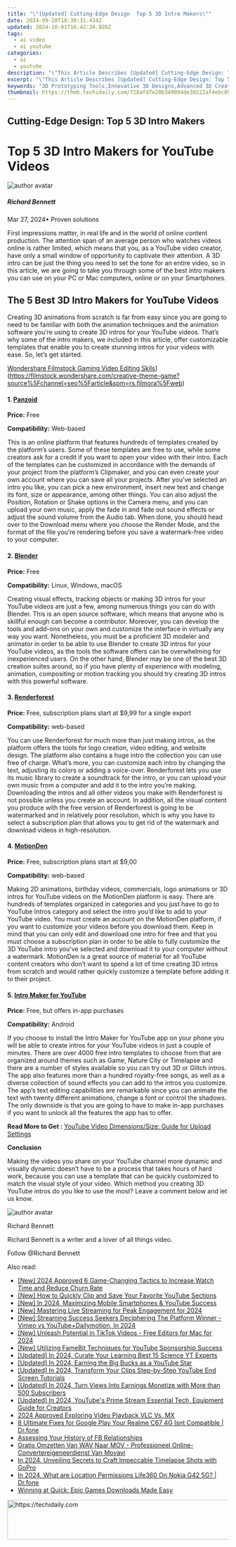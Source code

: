 ```yaml
---
title: "\"[Updated] Cutting-Edge Design  Top 5 3D Intro Makers\""
date: 2024-09-28T18:30:31.434Z
updated: 2024-10-01T16:42:34.926Z
tags:
  - ai video
  - ai youtube
categories:
  - ai
  - youtube
description: "\"This Article Describes [Updated] Cutting-Edge Design: Top 5 3D Intro Makers\""
excerpt: "\"This Article Describes [Updated] Cutting-Edge Design: Top 5 3D Intro Makers\""
keywords: "3D Prototyping Tools,Innovative 3D Designs,Advanced 3D Creators,Premium 3D Intro Makers,Top 3D Model Systems,Leading 3D Intro Maker,Elite 3D Visualizers"
thumbnail: https://thmb.techidaily.com/728afd7e20b349094de30222af4ebc05eabd7a8ee2169bafa3b138dd4f9cdab2.jpg
---
```


## Cutting-Edge Design: Top 5 3D Intro Makers

# Top 5 3D Intro Makers for YouTube Videos

![author avatar](https://images.wondershare.com/filmora/article-images/richard-bennett.jpg)

##### Richard Bennett

 Mar 27, 2024• Proven solutions

First impressions matter, in real life and in the world of online content production. The attention span of an average person who watches videos online is rather limited, which means that you, as a YouTube video creator, have only a small window of opportunity to captivate their attention. A 3D intro can be just the thing you need to set the tone for an entire video, so in this article, we are going to take you through some of the best intro makers you can use on your PC or Mac computers, online or on your Smartphones.

## The 5 Best 3D Intro Makers for YouTube Videos

Creating 3D animations from scratch is far from easy since you are going to need to be familiar with both the animation techniques and the animation software you’re using to create 3D intros for your YouTube videos. That’s why some of the intro makers, we included in this article, offer customizable templates that enable you to create stunning intros for your videos with ease. So, let’s get started.

[Wondershare Filmstock Gaming Video Editing Skils](https://images.wondershare.com/filmora/article-images/learn-gaming-video-editing-skills-banner.png)](https://filmstock.wondershare.com/creative-theme-game?source%5Fchannel=seo%5Farticle&spm=rs.filmora%5Fweb)

#### 1. [Panzoid](https://panzoid.com/)

**Price:** Free

**Compatibility:** Web-based

This is an online platform that features hundreds of templates created by the platform’s users. Some of these templates are free to use, while some creators ask for a credit if you want to open your video with their intro. Each of the templates can be customized in accordance with the demands of your project from the platform’s Clipmaker, and you can even create your own account where you can save all your projects. After you’ve selected an intro you like, you can pick a new environment, insert new text and change its font, size or appearance, among other things. You can also adjust the Position, Rotation or Shake options in the Camera menu, and you can upload your own music, apply the fade in and fade out sound effects or adjust the sound volume from the Audio tab. When done, you should head over to the Download menu where you choose the Render Mode, and the format of the file you’re rendering before you save a watermark-free video to your computer.

#### 2. [Blender](https://www.blender.org/)

**Price:** Free

**Compatibility:** Linux, Windows, macOS

Creating visual effects, tracking objects or making 3D intros for your YouTube videos are just a few, among numerous things you can do with Blender. This is an open source software, which means that anyone who is skillful enough can become a contributor. Moreover, you can develop the tools and add-ons on your own and customize the interface in virtually any way you want. Nonetheless, you must be a proficient 3D modeler and animator in order to be able to use Blender to create 3D intros for your YouTube videos, as the tools the software offers can be overwhelming for inexperienced users. On the other hand, Blender may be one of the best 3D creation suites around, so if you have plenty of experience with modeling, animation, compositing or motion tracking you should try creating 3D intros with this powerful software.

#### 3. [Renderforest](https://www.renderforest.com/)

**Price:** Free, subscription plans start at $9,99 for a single export

**Compatibility:** web-based

You can use Renderforest for much more than just making intros, as the platform offers the tools for logo creation, video editing, and website design. The platform also contains a huge intro the collection you can use free of charge. What’s more, you can customize each intro by changing the text, adjusting its colors or adding a voice-over. Renderforest lets you use its music library to create a soundtrack for the intro, or you can upload your own music from a computer and add it to the intro you’re making. Downloading the intros and all other videos you make with Renderforest is not possible unless you create an account. In addition, all the visual content you produce with the free version of Renderforest is going to be watermarked and in relatively poor resolution, which is why you have to select a subscription plan that allows you to get rid of the watermark and download videos in high-resolution.

#### 4. [MotionDen](https://motionden.com/)

**Price:** Free, subscription plans start at $9,00

**Compatibility:** web-based

Making 2D animations, birthday videos, commercials, logo animations or 3D intros for YouTube videos on the MotionDen platform is easy. There are hundreds of templates organized in categories and you just have to go to YouTube Intros category and select the intro you’d like to add to your YouTube video. You must create an account on the MotionDen platform, if you want to customize your videos before you download them. Keep in mind that you can only edit and download one intro for free and that you must choose a subscription plan in order to be able to fully customize the 3D YouTube intro you’ve selected and download it to your computer without a watermark. MotionDen is a great source of material for all YouTube content creators who don’t want to spend a lot of time creating 3D intros from scratch and would rather quickly customize a template before adding it to their project.

#### 5. [Intro Maker for YouTube](https://play.google.com/store/apps/details?id=com.ryzenrise.intromaker&hl=en)

**Price:** Free, but offers in-app purchases

**Compatibility:** Android

If you choose to install the Intro Maker for YouTube app on your phone you will be able to create intros for your YouTube videos in just a couple of minutes. There are over 4000 free intro templates to choose from that are organized around themes such as Game, Nature City or Timelapse and there are a number of styles available so you can try out 3D or Glitch intros. The app also features more than a hundred royalty-free songs, as well as a diverse collection of sound effects you can add to the intros you customize. The app’s text editing capabilities are remarkable since you can animate the text with twenty different animations, change a font or control the shadows. The only downside is that you are going to have to make in-app purchases if you want to unlock all the features the app has to offer.

 **Read More to Get :** [YouTube Video Dimensions/Size: Guide for Upload Settings](https://tools.techidaily.com/wondershare/filmora/download/)

**Conclusion**

Making the videos you share on your YouTube channel more dynamic and visually dynamic doesn’t have to be a process that takes hours of hard work, because you can use a template that can be quickly customized to match the visual style of your video. Which method you creating 3D YouTube intros do you like to use the most? Leave a comment below and let us know.

![author avatar](https://images.wondershare.com/filmora/article-images/richard-bennett.jpg)

Richard Bennett

Richard Bennett is a writer and a lover of all things video.

Follow @Richard Bennett

<ins class="adsbygoogle"
     style="display:block"
     data-ad-format="autorelaxed"
     data-ad-client="ca-pub-7571918770474297"
     data-ad-slot="1223367746"></ins>

<ins class="adsbygoogle"
     style="display:block"
     data-ad-client="ca-pub-7571918770474297"
     data-ad-slot="8358498916"
     data-ad-format="auto"
     data-full-width-responsive="true"></ins>

<span class="atpl-alsoreadstyle">Also read:</span>
<div><ul>
<li><a href="https://youtube-webster.techidaily.com/024-approved-6-game-changing-tactics-to-increase-watch-time-and-reduce-churn-rate/"><u>[New] 2024 Approved 6 Game-Changing Tactics to Increase Watch Time and Reduce Churn Rate</u></a></li>
<li><a href="https://youtube-lab.techidaily.com/ow-to-quickly-clip-and-save-your-favorite-youtube-sections/"><u>[New] How to Quickly Clip and Save Your Favorite YouTube Sections</u></a></li>
<li><a href="https://youtube-webster.techidaily.com/n-2024-maximizing-mobile-smartphones-and-youtube-success/"><u>[New] In 2024, Maximizing Mobile Smartphones & YouTube Success</u></a></li>
<li><a href="https://article-posts.techidaily.com/new-mastering-live-streaming-for-peak-engagement-for-2024/"><u>[New] Mastering Live Streaming for Peak Engagement for 2024</u></a></li>
<li><a href="https://youtube-webster.techidaily.com/treaming-success-seekers-deciphering-the-platform-winner-vimeo-vs-youtubeplusdailymotion-in-2024/"><u>[New] Streaming Success Seekers Deciphering The Platform Winner - Vimeo vs YouTube+Dailymotion, In 2024</u></a></li>
<li><a href="https://tiktok-videos.techidaily.com/new-unleash-potential-in-tiktok-videos-free-editors-for-mac-for-2024/"><u>[New] Unleash Potential in TikTok Videos - Free Editors for Mac for 2024</u></a></li>
<li><a href="https://youtube-webster.techidaily.com/tilizing-famebit-techniques-for-youtube-sponsorship-success/"><u>[New] Utilizing FameBit Techniques for YouTube Sponsorship Success</u></a></li>
<li><a href="https://youtube-webster.techidaily.com/ed-in-2024-curate-your-learning-best-15-science-yt-experts/"><u>[Updated] In 2024, Curate Your Learning Best 15 Science YT Experts</u></a></li>
<li><a href="https://youtube-webster.techidaily.com/ed-in-2024-earning-the-big-bucks-as-a-youtube-star/"><u>[Updated] In 2024, Earning the Big Bucks as a YouTube Star</u></a></li>
<li><a href="https://youtube-webster.techidaily.com/ed-in-2024-transform-your-clips-step-by-step-youtube-end-screen-tutorials/"><u>[Updated] In 2024, Transform Your Clips Step-by-Step YouTube End Screen Tutorials</u></a></li>
<li><a href="https://youtube-webster.techidaily.com/ed-in-2024-turn-views-into-earnings-monetize-with-more-than-500-subscribers/"><u>[Updated] In 2024, Turn Views Into Earnings Monetize with More than 500 Subscribers</u></a></li>
<li><a href="https://youtube-webster.techidaily.com/ed-in-2024-youtubes-prime-stream-essential-tech-equipment-guide-for-creators/"><u>[Updated] In 2024, YouTube's Prime Stream Essential Tech, Equipment Guide for Creators</u></a></li>
<li><a href="https://some-techniques.techidaily.com/2024-approved-exploring-video-playback-vlc-vs-mx/"><u>2024 Approved Exploring Video Playback VLC Vs. MX</u></a></li>
<li><a href="https://howto.techidaily.com/8-ultimate-fixes-for-google-play-your-realme-c67-4g-isnt-compatible-drfone-by-drfone-fix-android-problems-fix-android-problems/"><u>8 Ultimate Fixes for Google Play Your Realme C67 4G Isnt Compatible | Dr.fone</u></a></li>
<li><a href="https://facebook.techidaily.com/assessing-your-history-of-fb-relationships/"><u>Assessing Your History of FB Relationships</u></a></li>
<li><a href="https://win-docs.techidaily.com/gratis-omzetten-van-wav-naar-mov-professioneel-online-convertereigeneerdienst-van-movavi/"><u>Gratis Omzetten Van WAV Naar MOV - Professioneel Online-Convertereigeneerdienst Van Movavi</u></a></li>
<li><a href="https://some-guidance.techidaily.com/in-2024-unveiling-secrets-to-craft-impeccable-timelapse-shots-with-gopro/"><u>In 2024, Unveiling Secrets to Craft Impeccable Timelapse Shots with GoPro</u></a></li>
<li><a href="https://phone-solutions.techidaily.com/in-2024-what-are-location-permissions-life360-on-nokia-g42-5g-drfone-by-drfone-virtual-android/"><u>In 2024, What are Location Permissions Life360 On Nokia G42 5G? | Dr.fone</u></a></li>
<li><a href="https://win11-tips.techidaily.com/winning-at-quick-epic-games-downloads-made-easy/"><u>Winning at Quick: Epic Games Downloads Made Easy</u></a></li>
</ul></div>

<!-- affiliate ads begin -->
<a href="https://appsumo.8odi.net/c/5597632/2118326/7443" target="_top" id="2118326">
  <img src="//a.impactradius-go.com/display-ad/7443-2118326" border="0" alt="https://techidaily.com" width="728" height="90"/>
</a>
<img height="0" width="0" src="https://appsumo.8odi.net/i/5597632/2118326/7443" style="position:absolute;visibility:hidden;" border="0" />
<!-- affiliate ads end -->

